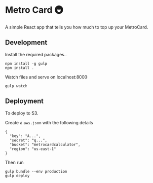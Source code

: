 # Metro Card 🚇

A simple React app that tells you how much to top up your MetroCard.

## Development

Install the required packages..

```
npm install -g gulp
npm install .
```

Watch files and serve on localhost:8000

```
gulp watch
```

## Deployment

To deploy to S3.

Create a `aws.json` with the following details

```
{
  "key": "A...",
  "secret": "q...",
  "bucket": "metrocardcalculator",
  "region": "us-east-1"
}
```

Then run

```
gulp bundle --env production
gulp deploy
```